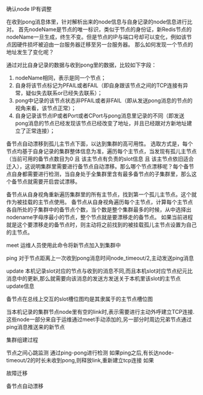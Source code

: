 
确认node IP有调整

在收到pong消息体里，针对解析出来的node信息与自身记录的node信息进行比对。
首先nodeName是节点的唯一标识，类似于节点的身份证，新Redis节点的nodeName一旦生成，终生不变。但是节点的IP与端口号却可以变化，例如该节点因硬件损坏被迫由一台服务器迁移至另一台服务器。
那么如何发现一个节点的地址发生了变化呢？

通过对比自身记录的数据与收到pong里的数据，比较如下字段：
1. nodeName相同，表示是同一个节点；
2. 自身将该节点标记为PFAIL或者FAIL（即自身跟该节点之间的TCP连接有异常，疑似失去联系or已经失去联系）；
3. pong中记录的该节点状态非PFAIL或者非FAIL（即从发送pong消息的节点的视角来看，该节点正常）；
4. 自身记录该节点IP或者Port或者CPort与pong消息里记录的不同（即发送pong消息的节点已经发现该节点已经改变了地址，并且已经跟对方新地址建立了正常连接）；


备节点自动漂移到孤儿主节点下面，以达到集群的高可用性。
选取方式是，每个节点均基于自身记录的集群整体信息为准，遍历每个主节点，当发现有孤儿主节点（当前可用的备节点数目为0 且 该主节点有负责的slot信息 且 该主节点依旧适合迁入），这说明集群里需要进行备节点自动漂移。那么哪个节点漂移呢？每个备节点自身都需要进行检测，当自身处于全集群里含有最多备节点的子集群里，那么这个备节点就需要开启尝试漂移。

备节点从自身视角重新遍历集群里的所有主节点，找到第一个孤儿主节点。这个就作为被挂载的主节点使用。
备节点从自身视角遍历每个主节点，计算每个主节点各自所处的子集群中的备节点个数，当个数是整个集群最多的时候，从中选择出nodename字母序最小的节点，整个节点就是要漂移走的备节点。
如果当前进程就是这个要漂移走的备节点时，则主动将之前找到的被挂载孤儿主节点设置为自己的主节点。

meet 运维人员使用此命令将新节点加入到集群中

ping 对于节点距离上一次收到pong消息时间node_timeout/2,主动发送ping消息

update 本机记录slot对应的节点与收到的消息不同,而且本机slot对应节点纪元比消息中的更新,那么就需要向该消息的发送方发送关于本机里该slot的主节点update信息


备节点在总线上交互的slot槽位图均是其隶属于的主节点槽位图

当本机记录的集群节点node里有空的link时,表示需要进行主动外呼建立TCP连接.
这些node一部分来自于运维通过meet手动添加的,另一部分时周边兄弟节点通过ping消息推送来的新节点

集群组建过程

节点之间心跳监测
通过ping-pong进行检测
如果ping之后,有长达node-timeout/2的时长未收到pong,则释放link,重新建立tcp连接
如果

故障迁移

备节点自动漂移

